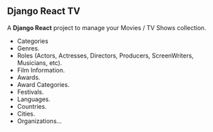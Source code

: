 Django React TV
--------

A **Django React** project to manage your Movies / TV Shows collection.

- Categories
- Genres.
- Roles (Actors, Actresses, Directors, Producers, ScreenWriters, Musicians, etc).
- Film Information.
- Awards.
- Award Categories.
- Festivals.
- Languages. 
- Countries.
- Cities.
- Organizations...